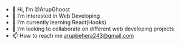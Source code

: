 - 👋 Hi, I’m @ArupGhoost
- 👀 I’m interested in Web Developing
- 🌱 I’m currently learning React(Hooks)
- 💞️ I’m looking to collaborate on different web developing projects
- 📫 How to reach me arupbehera243@gmail.com

<!---
ArupGhoost/ArupGhoost is a ✨ special ✨ repository because its `README.md` (this file) appears on your GitHub profile.
You can click the Preview link to take a look at your changes.
--->
